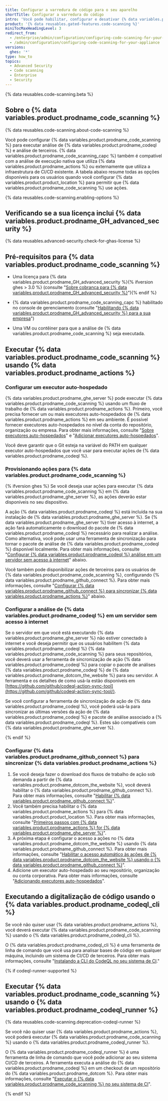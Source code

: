 ```yaml
---
title: Configurar a varredura de código para o seu aparelho
shortTitle: Configurar a varredura do código
intro: 'Você pode habilitar, configurar e desativar {% data variables.product.prodname_code_scanning %} para {% data variables.product.product_location %}. {% data variables.product.prodname_code_scanning_capc %} permite aos usuários varrer códigos com relação a erros e vulnerabilidades.'
product: '{% data reusables.gated-features.code-scanning %}'
miniTocMaxHeadingLevel: 3
redirect_from:
  - /enterprise/admin/configuration/configuring-code-scanning-for-your-appliance
  - /admin/configuration/configuring-code-scanning-for-your-appliance
versions:
  ghes: '*'
type: how_to
topics:
  - Advanced Security
  - Code scanning
  - Enterprise
  - Security
---
```


{% data reusables.code-scanning.beta %}

## Sobre o {% data variables.product.prodname_code_scanning %}

{% data reusables.code-scanning.about-code-scanning %}

Você pode configurar {% data variables.product.prodname_code_scanning %} para executar análise de {% data variables.product.prodname_codeql %} e análise de terceiros. {% data variables.product.prodname_code_scanning_capc %} também é compatível com a análise de execução nativa que utiliza {% data variables.product.prodname_actions %} ou externamente que utiliza a infraestrutura de CI/CD existente. A tabela abaixo resume todas as opções disponíveis para os usuários quando você configurar {% data variables.product.product_location %} para permitir que {% data variables.product.prodname_code_scanning %} use ações.

{% data reusables.code-scanning.enabling-options %}

## Verificando se a sua licença inclui {% data variables.product.prodname_GH_advanced_security %}

{% data reusables.advanced-security.check-for-ghas-license %}

## Pré-requisitos para {% data variables.product.prodname_code_scanning %}

- Uma licença para {% data variables.product.prodname_GH_advanced_security %}{% ifversion ghes > 3.0 %} (consulte "[Sobre cobrança para {% data variables.product.prodname_GH_advanced_security %}](/billing/managing-billing-for-github-advanced-security/about-billing-for-github-advanced-security)"){% endif %}

- {% data variables.product.prodname_code_scanning_capc %} habilitado no console de gerenciamento (consulte "[Habilitando {% data variables.product.prodname_GH_advanced_security %} para a sua empresa](/admin/advanced-security/enabling-github-advanced-security-for-your-enterprise)")

- Uma VM ou contêiner para que a análise de {% data variables.product.prodname_code_scanning %} seja executada.

## Executar {% data variables.product.prodname_code_scanning %} usando {% data variables.product.prodname_actions %}

### Configurar um executor auto-hospedado

{% data variables.product.prodname_ghe_server %} pode executar {% data variables.product.prodname_code_scanning %} usando um fluxo de trabalho de {% data variables.product.prodname_actions %}. Primeiro, você precisa fornecer um ou mais executores auto-hospedados de {% data variables.product.prodname_actions %} em seu ambiente. É possível fornecer executores auto-hospedados no nível da conta do repositório, organização ou empresa. Para obter mais informações, consulte "[Sobre executores auto-hospedados](/actions/hosting-your-own-runners/about-self-hosted-runners)" e "[Adicionar executores auto-hospedados](/actions/hosting-your-own-runners/adding-self-hosted-runners)".

Você deve garantir que o Git esteja na variável do PATH em qualquer executor auto-hospedados que você usar para executar ações de {% data variables.product.prodname_codeql %}.

### Provisionando ações para {% data variables.product.prodname_code_scanning %}

{% ifversion ghes %}
Se você deseja usar ações para executar {% data variables.product.prodname_code_scanning %} em {% data variables.product.prodname_ghe_server %}, as ações deverão estar disponíveis no seu dispositivo.

A ação {% data variables.product.prodname_codeql %} está incluída na sua instalação de {% data variables.product.prodname_ghe_server %}. Se {% data variables.product.prodname_ghe_server %} tiver acesso à internet, a ação fará automaticamente o download do pacote de {% data variables.product.prodname_codeql %} necessário para realizar a análise. Como alternativa, você pode usar uma ferramenta de sincronização para tornar o pacote de análise de {% data variables.product.prodname_codeql %} disponível localmente. Para obter mais informações, consulte "[Configurar {% data variables.product.prodname_codeql %} análise em um servidor sem acesso à internet](#configuring-codeql-analysis-on-a-server-without-internet-access)" abaixo.

Você também pode disponibilizar ações de terceiros para os usuários de {% data variables.product.prodname_code_scanning %}, configurando {% data variables.product.prodname_github_connect %}. Para obter mais informações, consulte "[Configurar {% data variables.product.prodname_github_connect %} para sincronizar {% data variables.product.prodname_actions %}](/enterprise/admin/configuration/configuring-code-scanning-for-your-appliance#configuring-github-connect-to-sync-github-actions)" abaixo.

### Configurar a análise de {% data variables.product.prodname_codeql %} em um servidor sem acesso à internet
Se o servidor em que você está executando {% data variables.product.prodname_ghe_server %} não estiver conectado à internet e você deseja permitir que os usuários habilitem {% data variables.product.prodname_codeql %} {% data variables.product.prodname_code_scanning %} para seus repositórios, você deverá usar a ferramenta de sincronização de ação {% data variables.product.prodname_codeql %} para copiar o pacote de análises {% data variables.product.prodname_codeql %} de {% data variables.product.prodname_dotcom_the_website %} para seu servidor. A ferramenta e os detalhes de como usá-la estão disponíveis em [https://github.com/github/codeql-action-sync-tool](https://github.com/github/codeql-action-sync-tool/).

Se você configurar a ferramenta de sincronização de ação de {% data variables.product.prodname_codeql %}, você poderá usá-la para sincronizar as últimas versões da ação de {% data variables.product.prodname_codeql %} e pacote de análise associado a {% data variables.product.prodname_codeql %}. Estes são compatíveis com {% data variables.product.prodname_ghe_server %}.

{% endif %}


### Configurar {% data variables.product.prodname_github_connect %} para sincronizar {% data variables.product.prodname_actions %}
1. Se você deseja fazer o download dos fluxos de trabalho de ação sob demanda a partir de {% data variables.product.prodname_dotcom_the_website %}, você deverá habilitar o {% data variables.product.prodname_github_connect %}. Para obter mais informações, consulte "[Habilitar {% data variables.product.prodname_github_connect %}](/admin/configuration/managing-connections-between-your-enterprise-accounts/connecting-your-enterprise-account-to-github-enterprise-cloud#enabling-github-connect)".
2. Você também precisa habilitar o {% data variables.product.prodname_actions %} para {% data variables.product.product_location %}. Para obter mais informações, consulte "[Primeiros passos com {% data variables.product.prodname_actions %} for {% data variables.product.prodname_ghe_server %}](/admin/github-actions/getting-started-with-github-actions-for-github-enterprise-server)".
3. A próxima etapa é configurar o acesso a ações no {% data variables.product.prodname_dotcom_the_website %} usando {% data variables.product.prodname_github_connect %}. Para obter mais informações, consulte "[Habilitar o acesso automático às ações de {% data variables.product.prodname_dotcom_the_website %} usando o {% data variables.product.prodname_github_connect %}](/enterprise/admin/github-actions/enabling-automatic-access-to-githubcom-actions-using-github-connect)".
4. Adicione um executor auto-hospedado ao seu repositório, organização ou conta corporativa. Para obter mais informações, consulte "[Adicionando executores auto-hospedados](/actions/hosting-your-own-runners/adding-self-hosted-runners)".


## Executando a digitalização de código usando o {% data variables.product.prodname_codeql_cli %}

Se você não quiser usar {% data variables.product.prodname_actions %}, você deverá executar {% data variables.product.prodname_code_scanning %} usando o {% data variables.product.prodname_codeql_cli %}.

O {% data variables.product.prodname_codeql_cli %} é uma ferramenta de linha de comando que você usa para analisar bases de código em qualquer máquina, incluindo um sistema de CI/CD de terceiros. Para obter mais informações, consulte "[Instalando a CLI do CodeQL no seu sistema de CI](/code-security/code-scanning/using-codeql-code-scanning-with-your-existing-ci-system/installing-codeql-cli-in-your-ci-system)."


{% if codeql-runner-supported %}

## Executar {% data variables.product.prodname_code_scanning %} usando o {% data variables.product.prodname_codeql_runner %}

{% data reusables.code-scanning.deprecation-codeql-runner %}

Se você não quiser usar {% data variables.product.prodname_actions %}, você poderá executar {% data variables.product.prodname_code_scanning %} usando o {% data variables.product.prodname_codeql_runner %}.

O {% data variables.product.prodname_codeql_runner %} é uma ferramenta de linha de comando que você pode adicionar ao seu sistema CI/CD de terceiros. A ferramenta executa a análise do {% data variables.product.prodname_codeql %} em um checkout de um repositório do {% data variables.product.prodname_dotcom %}. Para obter mais informações, consulte "[Executar o {% data variables.product.prodname_code_scanning %} no seu sistema de CI](/github/finding-security-vulnerabilities-and-errors-in-your-code/running-codeql-code-scanning-in-your-ci-system)".

{% endif %}
